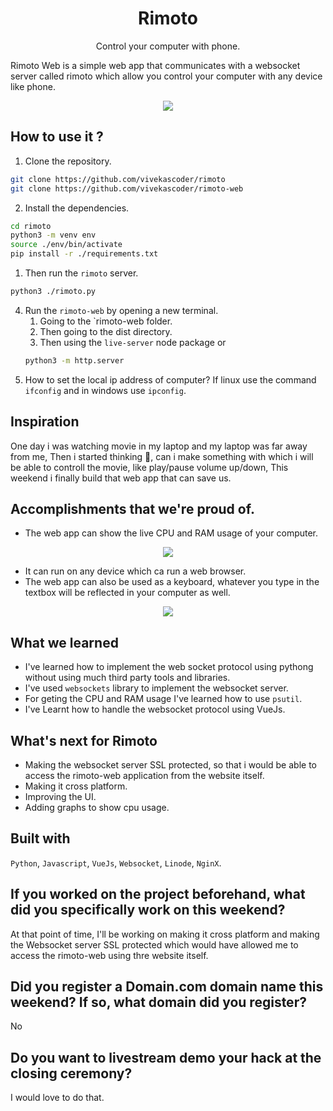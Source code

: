 <h1 align="center">Rimoto</h1>
<p align="center">Control your computer with phone.</p>
Rimoto Web is a simple web app that communicates with a websocket server called rimoto which allow you control your computer with any device like phone.

<p align="center">
  <img src="./rimoto-web/src/assets/rimoto.png" />
</p>

## How to use it ?
1. Clone the repository.
```bash
git clone https://github.com/vivekascoder/rimoto
git clone https://github.com/vivekascoder/rimoto-web
```
2. Install the dependencies.
```bash
cd rimoto
python3 -m venv env
source ./env/bin/activate
pip install -r ./requirements.txt
```
1. Then run the `rimoto` server.
```bash
python3 ./rimoto.py
```
4. Run the `rimoto-web` by opening a new terminal.
   1. Going to the `rimoto-web folder.
   2. Then going to the dist directory.
   3. Then using the `live-server` node package or 
   ```bash
   python3 -m http.server
   ```
5. How to set the local ip address of computer?
If linux use the command `ifconfig` and in windows use `ipconfig`.

## Inspiration
One day i was watching movie in my laptop and my laptop was far away from me, 
Then i started thinking 🤔, can i make something with which i will be able
to controll the movie, like play/pause volume up/down, This weekend i finally 
build that web app that can save us.


## Accomplishments that we're proud of.
- The web app can show the live CPU and RAM usage of your computer.
<p align="center">
  <img src="./rimoto-web/src/assets/cpu-ram.png" />
</p>

- It can run on any device which ca run a web browser.
- The web app can also be used as a keyboard, whatever you type in the textbox will be reflected in your computer as well.
<p align="center">
  <img src="rimoto-web/src/assets/keyboard.png" />
</p>

## What we learned
- I've learned how to implement the web socket protocol using pythong without  using much third party tools and libraries.
- I've used `websockets` library to implement the websocket server.
- For geting the CPU and RAM usage I've learned how to use `psutil`.
- I've Learnt how to handle the websocket protocol using VueJs.

## What's next for Rimoto
- Making the websocket server SSL protected, so that i would be able to access
the rimoto-web application from the website itself.
- Making it cross platform.
- Improving the UI.
- Adding graphs to show cpu usage.

## Built with
`Python`, `Javascript`, `VueJs`, `Websocket`, `Linode`, `NginX`.


## If you worked on the project beforehand, what did you specifically work on this weekend?
At that point of time, I'll be working on making it cross platform and making the
Websocket server SSL protected which would have allowed me to access the 
rimoto-web using thre website itself.

## Did you register a Domain.com domain name this weekend? If so, what domain did you register?
No

## Do you want to livestream demo your hack at the closing ceremony?
I would love to do that.